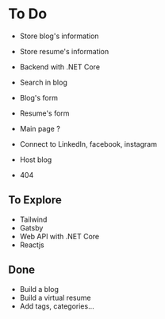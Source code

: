 # To Do

- Store blog's information
- Store resume's information
- Backend with .NET Core
- Search in blog
- Blog's form
- Resume's form
- Main page ?
- Connect to LinkedIn, facebook, instagram

- Host blog
- 404

## To Explore

- Tailwind
- Gatsby
- Web API with .NET Core
- Reactjs

## Done

- Build a blog
- Build a virtual resume
- Add tags, categories...
